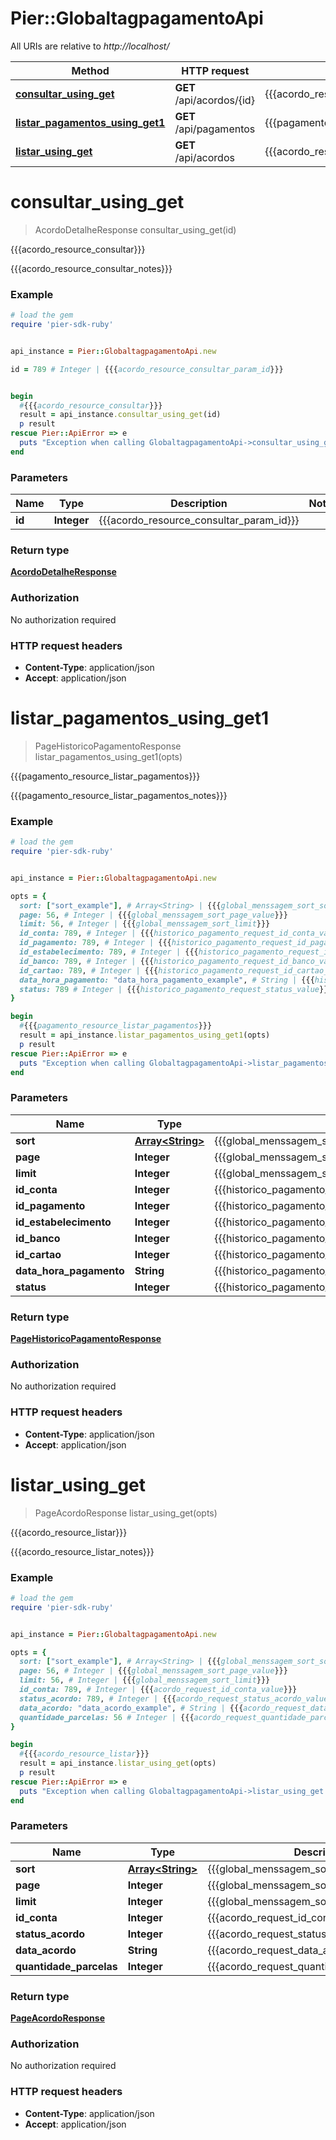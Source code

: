 # Pier::GlobaltagpagamentoApi

All URIs are relative to *http://localhost/*

Method | HTTP request | Description
------------- | ------------- | -------------
[**consultar_using_get**](GlobaltagpagamentoApi.md#consultar_using_get) | **GET** /api/acordos/{id} | {{{acordo_resource_consultar}}}
[**listar_pagamentos_using_get1**](GlobaltagpagamentoApi.md#listar_pagamentos_using_get1) | **GET** /api/pagamentos | {{{pagamento_resource_listar_pagamentos}}}
[**listar_using_get**](GlobaltagpagamentoApi.md#listar_using_get) | **GET** /api/acordos | {{{acordo_resource_listar}}}




# **consultar_using_get**
> AcordoDetalheResponse consultar_using_get(id)

{{{acordo_resource_consultar}}}

{{{acordo_resource_consultar_notes}}}

### Example
```ruby
# load the gem
require 'pier-sdk-ruby'


api_instance = Pier::GlobaltagpagamentoApi.new

id = 789 # Integer | {{{acordo_resource_consultar_param_id}}}


begin
  #{{{acordo_resource_consultar}}}
  result = api_instance.consultar_using_get(id)
  p result
rescue Pier::ApiError => e
  puts "Exception when calling GlobaltagpagamentoApi->consultar_using_get: #{e}"
end
```

### Parameters

Name | Type | Description  | Notes
------------- | ------------- | ------------- | -------------
 **id** | **Integer**| {{{acordo_resource_consultar_param_id}}} | 


### Return type

[**AcordoDetalheResponse**](AcordoDetalheResponse.md)

### Authorization

No authorization required

### HTTP request headers

 - **Content-Type**: application/json
 - **Accept**: application/json




# **listar_pagamentos_using_get1**
> PageHistoricoPagamentoResponse listar_pagamentos_using_get1(opts)

{{{pagamento_resource_listar_pagamentos}}}

{{{pagamento_resource_listar_pagamentos_notes}}}

### Example
```ruby
# load the gem
require 'pier-sdk-ruby'


api_instance = Pier::GlobaltagpagamentoApi.new

opts = { 
  sort: ["sort_example"], # Array<String> | {{{global_menssagem_sort_sort}}}
  page: 56, # Integer | {{{global_menssagem_sort_page_value}}}
  limit: 56, # Integer | {{{global_menssagem_sort_limit}}}
  id_conta: 789, # Integer | {{{historico_pagamento_request_id_conta_value}}}
  id_pagamento: 789, # Integer | {{{historico_pagamento_request_id_pagamento_value}}}
  id_estabelecimento: 789, # Integer | {{{historico_pagamento_request_id_estabelecimento_value}}}
  id_banco: 789, # Integer | {{{historico_pagamento_request_id_banco_value}}}
  id_cartao: 789, # Integer | {{{historico_pagamento_request_id_cartao_value}}}
  data_hora_pagamento: "data_hora_pagamento_example", # String | {{{historico_pagamento_request_data_hora_pagamento_value}}}
  status: 789 # Integer | {{{historico_pagamento_request_status_value}}}
}

begin
  #{{{pagamento_resource_listar_pagamentos}}}
  result = api_instance.listar_pagamentos_using_get1(opts)
  p result
rescue Pier::ApiError => e
  puts "Exception when calling GlobaltagpagamentoApi->listar_pagamentos_using_get1: #{e}"
end
```

### Parameters

Name | Type | Description  | Notes
------------- | ------------- | ------------- | -------------
 **sort** | [**Array&lt;String&gt;**](String.md)| {{{global_menssagem_sort_sort}}} | [optional] 
 **page** | **Integer**| {{{global_menssagem_sort_page_value}}} | [optional] 
 **limit** | **Integer**| {{{global_menssagem_sort_limit}}} | [optional] 
 **id_conta** | **Integer**| {{{historico_pagamento_request_id_conta_value}}} | [optional] 
 **id_pagamento** | **Integer**| {{{historico_pagamento_request_id_pagamento_value}}} | [optional] 
 **id_estabelecimento** | **Integer**| {{{historico_pagamento_request_id_estabelecimento_value}}} | [optional] 
 **id_banco** | **Integer**| {{{historico_pagamento_request_id_banco_value}}} | [optional] 
 **id_cartao** | **Integer**| {{{historico_pagamento_request_id_cartao_value}}} | [optional] 
 **data_hora_pagamento** | **String**| {{{historico_pagamento_request_data_hora_pagamento_value}}} | [optional] 
 **status** | **Integer**| {{{historico_pagamento_request_status_value}}} | [optional] 


### Return type

[**PageHistoricoPagamentoResponse**](PageHistoricoPagamentoResponse.md)

### Authorization

No authorization required

### HTTP request headers

 - **Content-Type**: application/json
 - **Accept**: application/json




# **listar_using_get**
> PageAcordoResponse listar_using_get(opts)

{{{acordo_resource_listar}}}

{{{acordo_resource_listar_notes}}}

### Example
```ruby
# load the gem
require 'pier-sdk-ruby'


api_instance = Pier::GlobaltagpagamentoApi.new

opts = { 
  sort: ["sort_example"], # Array<String> | {{{global_menssagem_sort_sort}}}
  page: 56, # Integer | {{{global_menssagem_sort_page_value}}}
  limit: 56, # Integer | {{{global_menssagem_sort_limit}}}
  id_conta: 789, # Integer | {{{acordo_request_id_conta_value}}}
  status_acordo: 789, # Integer | {{{acordo_request_status_acordo_value}}}
  data_acordo: "data_acordo_example", # String | {{{acordo_request_data_acordo_value}}}
  quantidade_parcelas: 56 # Integer | {{{acordo_request_quantidade_parcelas_value}}}
}

begin
  #{{{acordo_resource_listar}}}
  result = api_instance.listar_using_get(opts)
  p result
rescue Pier::ApiError => e
  puts "Exception when calling GlobaltagpagamentoApi->listar_using_get: #{e}"
end
```

### Parameters

Name | Type | Description  | Notes
------------- | ------------- | ------------- | -------------
 **sort** | [**Array&lt;String&gt;**](String.md)| {{{global_menssagem_sort_sort}}} | [optional] 
 **page** | **Integer**| {{{global_menssagem_sort_page_value}}} | [optional] 
 **limit** | **Integer**| {{{global_menssagem_sort_limit}}} | [optional] 
 **id_conta** | **Integer**| {{{acordo_request_id_conta_value}}} | [optional] 
 **status_acordo** | **Integer**| {{{acordo_request_status_acordo_value}}} | [optional] 
 **data_acordo** | **String**| {{{acordo_request_data_acordo_value}}} | [optional] 
 **quantidade_parcelas** | **Integer**| {{{acordo_request_quantidade_parcelas_value}}} | [optional] 


### Return type

[**PageAcordoResponse**](PageAcordoResponse.md)

### Authorization

No authorization required

### HTTP request headers

 - **Content-Type**: application/json
 - **Accept**: application/json





